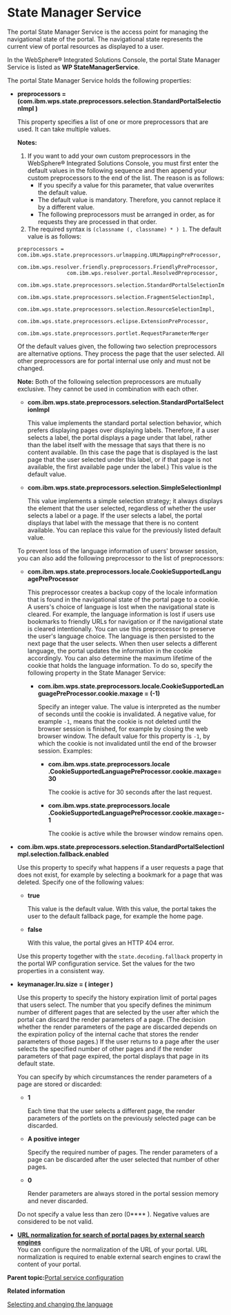 # State Manager Service 

The portal State Manager Service is the access point for managing the navigational state of the portal. The navigational state represents the current view of portal resources as displayed to a user.

In the WebSphere® Integrated Solutions Console, the portal State Manager Service is listed as **WP StateManagerService**.

The portal State Manager Service holds the following properties:

-   **preprocessors = \(com.ibm.wps.state.preprocessors.selection.StandardPortalSelectionImpl \)**

    This property specifies a list of one or more preprocessors that are used. It can take multiple values.

    **Notes:**

    1.  If you want to add your own custom preprocessors in the WebSphere® Integrated Solutions Console, you must first enter the default values in the following sequence and then append your custom preprocessors to the end of the list. The reason is as follows:
        -   If you specify a value for this parameter, that value overwrites the default value.
        -   The default value is mandatory. Therefore, you cannot replace it by a different value.
        -   The following preprocessors must be arranged in order, as for requests they are processed in that order.
    2.  The required syntax is `(classname (, classname) * ) 1`.
    The default value is as follows:

    ```
    preprocessors = com.ibm.wps.state.preprocessors.urlmapping.URLMappingPreProcessor,
                    com.ibm.wps.resolver.friendly.preprocessors.FriendlyPreProcessor,
                    com.ibm.wps.resolver.portal.ResolvedPreprocessor,
                    com.ibm.wps.state.preprocessors.selection.StandardPortalSelectionImpl,
                    com.ibm.wps.state.preprocessors.selection.FragmentSelectionImpl,
                    com.ibm.wps.state.preprocessors.selection.ResourceSelectionImpl,
                    com.ibm.wps.state.preprocessors.eclipse.ExtensionPreProcessor,
                    com.ibm.wps.state.preprocessors.portlet.RequestParameterMerger
    ```

    Of the default values given, the following two selection preprocessors are alternative options. They process the page that the user selected. All other preprocessors are for portal internal use only and must not be changed.

    **Note:** Both of the following selection preprocessors are mutually exclusive. They cannot be used in combination with each other.

    -   **com.ibm.wps.state.preprocessors.selection.StandardPortalSelectionImpl**

        This value implements the standard portal selection behavior, which prefers displaying pages over displaying labels. Therefore, if a user selects a label, the portal displays a page under that label, rather than the label itself with the message that says that there is no content available. \(In this case the page that is displayed is the last page that the user selected under this label, or if that page is not available, the first available page under the label.\) This value is the default value.

    -   **com.ibm.wps.state.preprocessors.selection.SimpleSelectionImpl**

        This value implements a simple selection strategy; it always displays the element that the user selected, regardless of whether the user selects a label or a page. If the user selects a label, the portal displays that label with the message that there is no content available. You can replace this value for the previously listed default value.

    To prevent loss of the language information of users' browser session, you can also add the following preprocessor to the list of preprocessors:

    -   **com.ibm.wps.state.preprocessors.locale.CookieSupportedLanguagePreProcessor**

        This preprocessor creates a backup copy of the locale information that is found in the navigational state of the portal page to a cookie. A users's choice of language is lost when the navigational state is cleared. For example, the language information is lost if users use bookmarks to friendly URLs for navigation or if the navigational state is cleared intentionally. You can use this preprocessor to preserve the user's language choice. The language is then persisted to the next page that the user selects. When then user selects a different language, the portal updates the information in the cookie accordingly. You can also determine the maximum lifetime of the cookie that holds the language information. To do so, specify the following property in the State Manager Service:

        -   **com.ibm.wps.state.preprocessors.locale.CookieSupportedLanguagePreProcessor.cookie.maxage = \(-1\)**

            Specify an integer value. The value is interpreted as the number of seconds until the cookie is invalidated. A negative value, for example `-1`, means that the cookie is not deleted until the browser session is finished, for example by closing the web browser window. The default value for this property is `-1`, by which the cookie is not invalidated until the end of the browser session. Examples:

            -   **com.ibm.wps.state.preprocessors.locale .CookieSupportedLanguagePreProcessor.cookie.maxage=30**

                The cookie is active for 30 seconds after the last request.

            -   **com.ibm.wps.state.preprocessors.locale .CookieSupportedLanguagePreProcessor.cookie.maxage=-1**

                The cookie is active while the browser window remains open.

-   **com.ibm.wps.state.preprocessors.selection.StandardPortalSelectionImpl.selection.fallback.enabled**

    Use this property to specify what happens if a user requests a page that does not exist, for example by selecting a bookmark for a page that was deleted. Specify one of the following values:

    -   **true**

        This value is the default value. With this value, the portal takes the user to the default fallback page, for example the home page.

    -   **false**

        With this value, the portal gives an HTTP 404 error.

    Use this property together with the `state.decoding.fallback` property in the portal WP configuration service. Set the values for the two properties in a consistent way.

-   **keymanager.lru.size = \( integer \)**

    Use this property to specify the history expiration limit of portal pages that users select. The number that you specify defines the minimum number of different pages that are selected by the user after which the portal can discard the render parameters of a page. \(The decision whether the render parameters of the page are discarded depends on the expiration policy of the internal cache that stores the render parameters of those pages.\) If the user returns to a page after the user selects the specified number of other pages and if the render parameters of that page expired, the portal displays that page in its default state.

    You can specify by which circumstances the render parameters of a page are stored or discarded:

    -   **1**

        Each time that the user selects a different page, the render parameters of the portlets on the previously selected page can be discarded.

    -   **A positive integer**

        Specify the required number of pages. The render parameters of a page can be discarded after the user selected that number of other pages.

    -   **0**

        Render parameters are always stored in the portal session memory and never discarded.

    Do not specify a value less than zero \(0**** \). Negative values are considered to be not valid.


-   **[URL normalization for search of portal pages by external search engines ](../admin-system/srvcfgref_url_normlz.md)**  
You can configure the normalization of the URL of your portal. URL normalization is required to enable external search engines to crawl the content of your portal.

**Parent topic:**[Portal service configuration ](../admin-system/srvcfgref.md)

**Related information**  


[Selecting and changing the language ](../admin-system/adsuplang.md)

